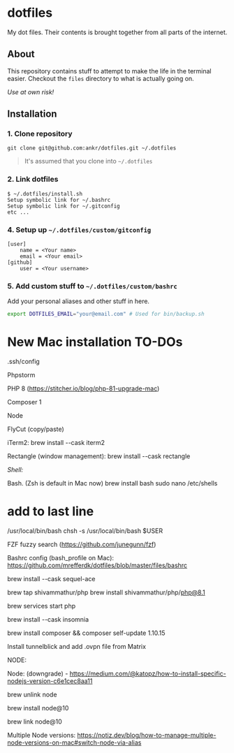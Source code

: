 # dotfiles

My dot files. Their contents is brought together from all parts of the internet.

## About
This repository contains stuff to attempt to make the life in the terminal easier. Checkout the `files` directory to what is actually going on.

*Use at own risk!*

## Installation

### 1. Clone repository
```git clone git@github.com:ankr/dotfiles.git ~/.dotfiles```
> It's assumed that you clone into `~/.dotfiles`

### 2. Link dotfiles
```
$ ~/.dotfiles/install.sh
Setup symbolic link for ~/.bashrc
Setup symbolic link for ~/.gitconfig
etc ...
```

### 4. Setup up `~/.dotfiles/custom/gitconfig`
```
[user]
	name = <Your name>
	email = <Your email>
[github]
	user = <Your username>
```

### 5. Add custom stuff to `~/.dotfiles/custom/bashrc`
Add your personal aliases and other stuff in here.

```bash
export DOTFILES_EMAIL="your@email.com" # Used for bin/backup.sh
```



# New Mac installation TO-DOs
.ssh/config

Phpstorm

PHP 8 (https://stitcher.io/blog/php-81-upgrade-mac)

Composer 1

Node 

FlyCut (copy/paste)

iTerm2: brew install --cask iterm2

Rectangle (window management): brew install --cask rectangle

*Shell:*

Bash. (Zsh is default in Mac now)
brew install bash
sudo nano /etc/shells

# add to last line
/usr/local/bin/bash
chsh -s /usr/local/bin/bash $USER

FZF fuzzy search (https://github.com/junegunn/fzf)

Bashrc config (bash_profile on Mac): https://github.com/mrefferdk/dotfiles/blob/master/files/bashrc



brew install --cask sequel-ace

brew tap shivammathur/php
brew install shivammathur/php/php@8.1

brew services start php

brew install --cask insomnia

brew install composer && composer self-update 1.10.15

Install tunnelblick and add .ovpn file from Matrix

NODE:

Node: (downgrade) - https://medium.com/@katopz/how-to-install-specific-nodejs-version-c6e1cec8aa11

brew unlink node

brew install node@10

brew link node@10

Multiple Node versions: https://notiz.dev/blog/how-to-manage-multiple-node-versions-on-mac#switch-node-via-alias





